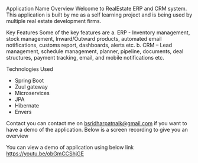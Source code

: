 Application Name
Overview
Welcome to RealEstate ERP and CRM system. This application is built by me as a self learning project and is being used by multiple real estate development firms.

Key Features
Some of the key features are 
a. ERP - Inventory management, stock management, Inward/Outward products, automated email notifications, customs report, dashboards, alerts etc.
b. CRM – Lead management, schedule management, planner, pipeline, documents, deal structures, payment tracking, email, and mobile notifications etc.

Technologies Used
- Spring Boot
- Zuul gateway
- Microservices
- JPA
- Hibernate
- Envers
  
Contact
you can contact me on bsridharpatnaik@gmail.com if you want to have a demo of the application. Below is a screen recording to give you an overview

You can view a demo of application using below link
https://youtu.be/obGmCCShjGE
